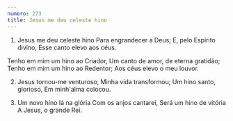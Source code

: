 ```yaml
---
numero: 273
title: Jesus me deu celeste hino
---
```

1. Jesus me deu celeste hino
Para engrandecer a Deus;
E, pelo Espírito divino,
Esse canto elevo aos céus.

Tenho em mim um hino ao Criador,
Um canto de amor, de eterna gratidão;
Tenho em mim um hino ao Redentor;
Aos céus elevo o meu louvor.

2. Jesus tornou-me venturoso,
Minha vida transformou;
Um hino santo, glorioso,
Em minh'alma colocou.

3. Um novo hino lá na glória
Com os anjos cantarei,
Será um hino de vitória
A Jesus, o grande Rei.
